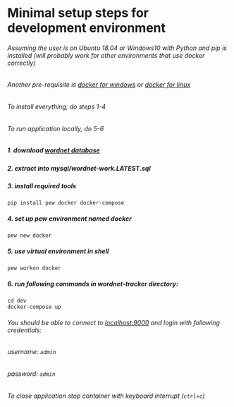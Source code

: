 # Minimal setup steps for development environment
###### Assuming the user is on Ubuntu 18.04 or Windows10 with Python and pip is installed (will probably work for other environments that use docker correctly)
###### Another pre-requisite is [docker for windows](https://docs.docker.com/docker-for-windows/) or [docker for linux](https://docs.docker.com/install/linux/docker-ce/ubuntu/)
###### To install everything, do steps 1-4
###### To run application locally, do 5-6
##### 1. download [wordnet database](http://ws.clarin-pl.eu/public/wordnet-work.LATEST.sql.gz)
##### 2. extract into mysql/wordnet-work.LATEST.sql
##### 3. install required tools
```
pip install pew docker docker-compose
```
##### 4. set up pew environment named docker
```
pew new docker
```
##### 5. use virtual environment in shell
```
pew workon docker
```
##### 6. run following commands in wordnet-tracker directory:
```
cd dev
docker-compose up
```

###### You should be able to connect to [localhost:9000](localhost:9000) and login with following credentials:
###### username: `admin`
###### password: `admin`
###### To close application stop container with keyboard interrupt (`ctrl+c`)
